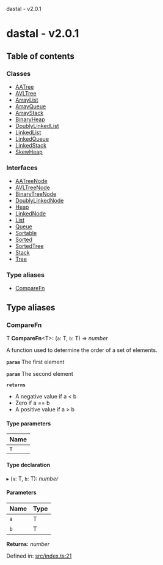 dastal - v2.0.1

# dastal - v2.0.1

## Table of contents

### Classes

- [AATree](classes/aatree.md)
- [AVLTree](classes/avltree.md)
- [ArrayList](classes/arraylist.md)
- [ArrayQueue](classes/arrayqueue.md)
- [ArrayStack](classes/arraystack.md)
- [BinaryHeap](classes/binaryheap.md)
- [DoublyLinkedList](classes/doublylinkedlist.md)
- [LinkedList](classes/linkedlist.md)
- [LinkedQueue](classes/linkedqueue.md)
- [LinkedStack](classes/linkedstack.md)
- [SkewHeap](classes/skewheap.md)

### Interfaces

- [AATreeNode](interfaces/aatreenode.md)
- [AVLTreeNode](interfaces/avltreenode.md)
- [BinaryTreeNode](interfaces/binarytreenode.md)
- [DoublyLinkedNode](interfaces/doublylinkednode.md)
- [Heap](interfaces/heap.md)
- [LinkedNode](interfaces/linkednode.md)
- [List](interfaces/list.md)
- [Queue](interfaces/queue.md)
- [Sortable](interfaces/sortable.md)
- [Sorted](interfaces/sorted.md)
- [SortedTree](interfaces/sortedtree.md)
- [Stack](interfaces/stack.md)
- [Tree](interfaces/tree.md)

### Type aliases

- [CompareFn](README.md#comparefn)

## Type aliases

### CompareFn

Ƭ **CompareFn**<T\>: (`a`: T, `b`: T) => *number*

A function used to determine the order of a set of elements.

**`param`** The first element

**`param`** The second element

**`returns`**
- A negative value if a < b
- Zero if a == b
- A positive value if a > b

#### Type parameters

| Name |
| :------ |
| `T` |

#### Type declaration

▸ (`a`: T, `b`: T): *number*

#### Parameters

| Name | Type |
| :------ | :------ |
| `a` | T |
| `b` | T |

**Returns:** *number*

Defined in: [src/index.ts:21](https://github.com/havelessbemore/dastal/blob/c8bb6f5/src/index.ts#L21)
